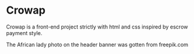 # Crowap
Crowap is a front-end project strictly with html and css inspired by escrow payment style.

The African lady photo on the header banner was gotten from freepik.com